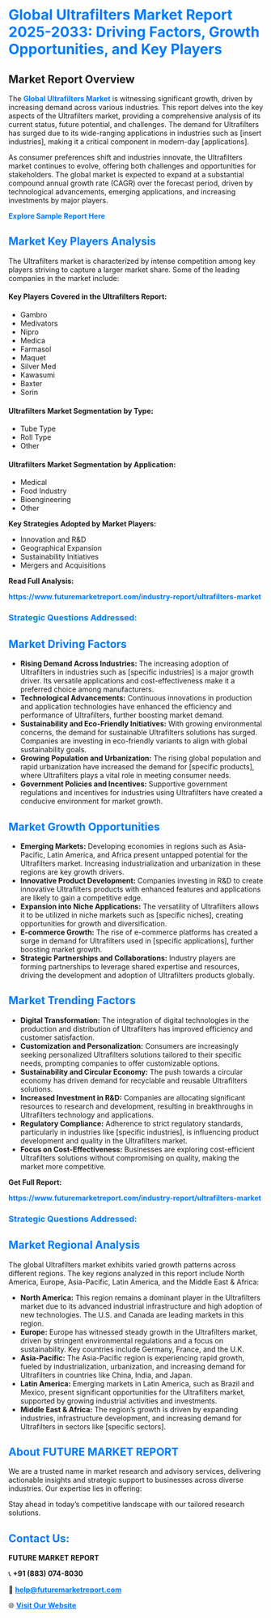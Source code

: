 <h1 style="color: #007BFF;">Global Ultrafilters Market Report 2025-2033: Driving Factors, Growth Opportunities, and Key Players</h1>

<section id="overview">
<h2>Market Report Overview</h2>
<p>The <a href="https://www.futuremarketreport.com/industry-report/ultrafilters-market" style="color: #007BFF; text-decoration: none;"><strong>Global Ultrafilters Market</strong></a> is witnessing significant growth, driven by increasing demand across various industries. This report delves into the key aspects of the Ultrafilters market, providing a comprehensive analysis of its current status, future potential, and challenges. The demand for Ultrafilters has surged due to its wide-ranging applications in industries such as [insert industries], making it a critical component in modern-day [applications].</p>
<p>As consumer preferences shift and industries innovate, the Ultrafilters market continues to evolve, offering both challenges and opportunities for stakeholders. The global market is expected to expand at a substantial compound annual growth rate (CAGR) over the forecast period, driven by technological advancements, emerging applications, and increasing investments by major players.</p>
</section>

<section id="overview">
<p><a href="https://www.futuremarketreport.com/request-sample/reportId=105441" style="color: #007BFF; text-decoration: none;"><strong>Explore Sample Report Here</strong></a></p>
</section>

<section id="key-players">
<h2 style="color: #007BFF;">Market Key Players Analysis</h2>
<p>The Ultrafilters market is characterized by intense competition among key players striving to capture a larger market share. Some of the leading companies in the market include:</p>
<h4>Key Players Covered in the Ultrafilters Report:</h4>
<ul><li>Gambro</li><li>Medivators</li><li>Nipro</li><li>Medica</li><li>Farmasol</li><li>Maquet</li><li>Silver Med</li><li>Kawasumi</li><li>Baxter</li><li>Sorin</li></ul>
<h4>Ultrafilters Market Segmentation by Type:</h4>
<ul><li>Tube Type</li><li>Roll Type</li><li>Other</li></ul>

<h4>Ultrafilters Market Segmentation by Application:</h4>
<ul><li>Medical</li><li>Food Industry</li><li>Bioengineering</li><li>Other</li></ul>
<p><strong>Key Strategies Adopted by Market Players:</strong></p>
<ul>
<li>Innovation and R&D</li>
<li>Geographical Expansion</li>
<li>Sustainability Initiatives</li>
<li>Mergers and Acquisitions</li>
</ul>
</section>

<section>
<p><strong>Read Full Analysis: </strong></p><a href="https://www.futuremarketreport.com/industry-report/ultrafilters-market" style="color: #007BFF; text-decoration: none;"><strong>https://www.futuremarketreport.com/industry-report/ultrafilters-market</strong></a>
<h3 style="color: #007BFF;">Strategic Questions Addressed:</h3>
</section>

<section id="driving-factors">
<h2 style="color: #007BFF;">Market Driving Factors</h2>
<ul>
<li><strong>Rising Demand Across Industries:</strong> The increasing adoption of Ultrafilters in industries such as [specific industries] is a major growth driver. Its versatile applications and cost-effectiveness make it a preferred choice among manufacturers.</li>
<li><strong>Technological Advancements:</strong> Continuous innovations in production and application technologies have enhanced the efficiency and performance of Ultrafilters, further boosting market demand.</li>
<li><strong>Sustainability and Eco-Friendly Initiatives:</strong> With growing environmental concerns, the demand for sustainable Ultrafilters solutions has surged. Companies are investing in eco-friendly variants to align with global sustainability goals.</li>
<li><strong>Growing Population and Urbanization:</strong> The rising global population and rapid urbanization have increased the demand for [specific products], where Ultrafilters plays a vital role in meeting consumer needs.</li>
<li><strong>Government Policies and Incentives:</strong> Supportive government regulations and incentives for industries using Ultrafilters have created a conducive environment for market growth.</li>
</ul>
</section>

<section id="growth-opportunities">
<h2 style="color: #007BFF;">Market Growth Opportunities</h2>
<ul>
<li><strong>Emerging Markets:</strong> Developing economies in regions such as Asia-Pacific, Latin America, and Africa present untapped potential for the Ultrafilters market. Increasing industrialization and urbanization in these regions are key growth drivers.</li>
<li><strong>Innovative Product Development:</strong> Companies investing in R&D to create innovative Ultrafilters products with enhanced features and applications are likely to gain a competitive edge.</li>
<li><strong>Expansion into Niche Applications:</strong> The versatility of Ultrafilters allows it to be utilized in niche markets such as [specific niches], creating opportunities for growth and diversification.</li>
<li><strong>E-commerce Growth:</strong> The rise of e-commerce platforms has created a surge in demand for Ultrafilters used in [specific applications], further boosting market growth.</li>
<li><strong>Strategic Partnerships and Collaborations:</strong> Industry players are forming partnerships to leverage shared expertise and resources, driving the development and adoption of Ultrafilters products globally.</li>
</ul>
</section>

<section id="trending-factors">
<h2 style="color: #007BFF;">Market Trending Factors</h2>
<ul>
<li><strong>Digital Transformation:</strong> The integration of digital technologies in the production and distribution of Ultrafilters has improved efficiency and customer satisfaction.</li>
<li><strong>Customization and Personalization:</strong> Consumers are increasingly seeking personalized Ultrafilters solutions tailored to their specific needs, prompting companies to offer customizable options.</li>
<li><strong>Sustainability and Circular Economy:</strong> The push towards a circular economy has driven demand for recyclable and reusable Ultrafilters solutions.</li>
<li><strong>Increased Investment in R&D:</strong> Companies are allocating significant resources to research and development, resulting in breakthroughs in Ultrafilters technology and applications.</li>
<li><strong>Regulatory Compliance:</strong> Adherence to strict regulatory standards, particularly in industries like [specific industries], is influencing product development and quality in the Ultrafilters market.</li>
<li><strong>Focus on Cost-Effectiveness:</strong> Businesses are exploring cost-efficient Ultrafilters solutions without compromising on quality, making the market more competitive.</li>
</ul>
</section>

<section>
<p><strong>Get Full Report: </strong></p><a href="https://www.futuremarketreport.com/industry-report/ultrafilters-market" style="color: #007BFF; text-decoration: none;"><strong>https://www.futuremarketreport.com/industry-report/ultrafilters-market</strong></a>
<h3 style="color: #007BFF;">Strategic Questions Addressed:</h3>
</section>


<section id="regional-analysis">
<h2 style="color: #007BFF;">Market Regional Analysis</h2>
<p>The global Ultrafilters market exhibits varied growth patterns across different regions. The key regions analyzed in this report include North America, Europe, Asia-Pacific, Latin America, and the Middle East & Africa:</p>
<ul>
<li><strong>North America:</strong> This region remains a dominant player in the Ultrafilters market due to its advanced industrial infrastructure and high adoption of new technologies. The U.S. and Canada are leading markets in this region.</li>
<li><strong>Europe:</strong> Europe has witnessed steady growth in the Ultrafilters market, driven by stringent environmental regulations and a focus on sustainability. Key countries include Germany, France, and the U.K.</li>
<li><strong>Asia-Pacific:</strong> The Asia-Pacific region is experiencing rapid growth, fueled by industrialization, urbanization, and increasing demand for Ultrafilters in countries like China, India, and Japan.</li>
<li><strong>Latin America:</strong> Emerging markets in Latin America, such as Brazil and Mexico, present significant opportunities for the Ultrafilters market, supported by growing industrial activities and investments.</li>
<li><strong>Middle East & Africa:</strong> The region’s growth is driven by expanding industries, infrastructure development, and increasing demand for Ultrafilters in sectors like [specific sectors].</li>
</ul>
</section>

<footer>
<h2 style="color: #007BFF;">About FUTURE MARKET REPORT</h2>
<p>We are a trusted name in market research and advisory services, delivering actionable insights and strategic support to businesses across diverse industries. Our expertise lies in offering:</p>

<p>Stay ahead in today’s competitive landscape with our tailored research solutions.</p>

<h2 style="color: #007BFF;">Contact Us:</h2>
<p><strong>FUTURE MARKET REPORT</strong></p>
<p>📞 <strong>+91 (883) 074-8030</strong></p>
<p>📧 <strong><a href="mailto:help@futuremarketreport.com" style="color: #007BFF;">help@futuremarketreport.com</a></strong></p>
<p>🌐 <strong><a href="https://www.futuremarketreport.com/" style="color: #007BFF;">Visit Our Website</a></strong></p>
</footer>